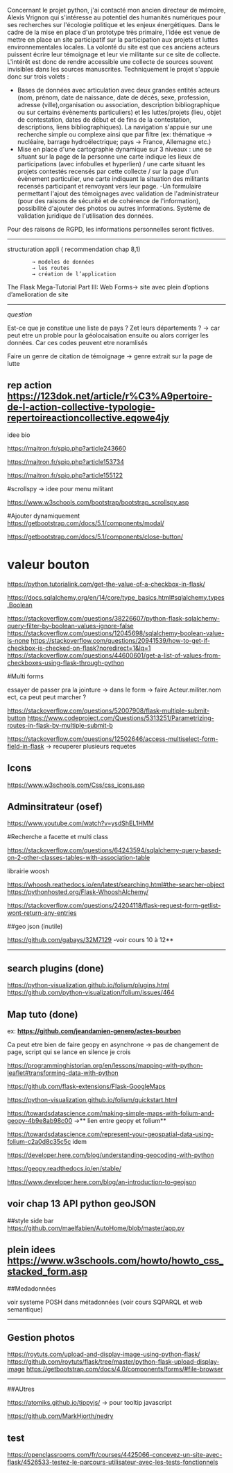 
Concernant le projet python, j'ai contacté mon ancien directeur de mémoire, Alexis Vrignon qui s'intéresse au potentiel des humanités numériques pour ses recherches sur l'écologie politique et les enjeux énergétiques. Dans le cadre de la mise en place d'un prototype très primaire, l'idée est venue de mettre en place un site participatif sur la participation aux projets et luttes environnementales locales. La volonté du site est que ces anciens acteurs puissent écrire leur témoignage et leur vie militante sur ce site de collecte. L'intérêt est donc de rendre accessible une collecte de sources souvent invisibles dans les sources manuscrites. Techniquement le projet s'appuie donc sur trois volets :

- Bases de données avec articulation avec deux grandes entités acteurs (nom, prénom, date de naissance, date de décès, sexe, profession, adresse (ville),organisation ou association, description bibliographique ou sur certains évènements particuliers) et les luttes/projets (lieu, objet de contestation, dates de début et de fins de la contestation, descriptions, liens bibliographiques). La navigation s'appuie sur une recherche simple ou complexe ainsi que par filtre (ex: thématique -> nucléaire, barrage hydroélectrique; pays -> France, Allemagne etc.)
- Mise en place d'une cartographie dynamique sur 3 niveaux : une se situant sur la page de la personne une carte indique les lieux de participations (avec infobulles et hyperlien) / une carte situant les projets contestés recensés par cette collecte / sur la page d'un évènement particulier, une carte indiquant la situation des militants recensés participant et renvoyant vers leur page.
-Un formulaire permettant l'ajout des témoignages avec validation de l'administrateur (pour des raisons de sécurité et de cohérence de l'information), possibilité d'ajouter des photos ou autres informations. Système de validation juridique de l'utilisation des données.

Pour des raisons de RGPD, les informations personnelles seront fictives.




--------------------------------------------------------------------------------------------------------------------

structuration appli ( recommendation chap 8,1)

			→ modeles de données
			→ les routes
			→ création de l’application

The Flask Mega-Tutorial Part III: Web Forms→ site avec plein d’options d’amelioration de site


---

*question*

Est-ce que je constitue une liste de pays ? Zet leurs départements ? → car peut etre un proble pour la géolocaisation ensuite ou alors corriger les données. Car ces codes peuvent etre noramlisés


Faire un genre de citation de témoignage → genre extrait sur la page de lutte


rep action https://123dok.net/article/r%C3%A9pertoire-de-l-action-collective-typologie-repertoireactioncollective.eqowe4jy
---


idee bio 

https://maitron.fr/spip.php?article243660

https://maitron.fr/spip.php?article153734

https://maitron.fr/spip.php?article155122

#scrollspy -> idee pour menu militant

https://www.w3schools.com/bootstrap/bootstrap_scrollspy.asp

#Ajouter dynamiquement
https://getbootstrap.com/docs/5.1/components/modal/

https://getbootstrap.com/docs/5.1/components/close-button/

# valeur bouton
https://python.tutorialink.com/get-the-value-of-a-checkbox-in-flask/


https://docs.sqlalchemy.org/en/14/core/type_basics.html#sqlalchemy.types.Boolean

https://stackoverflow.com/questions/38226607/python-flask-sqlalchemy-query-filter-by-boolean-values-ignore-false
https://stackoverflow.com/questions/12045698/sqlalchemy-boolean-value-is-none
https://stackoverflow.com/questions/20941539/how-to-get-if-checkbox-is-checked-on-flask?noredirect=1&lq=1
https://stackoverflow.com/questions/44600601/get-a-list-of-values-from-checkboxes-using-flask-through-python

#Multi forms

essayer de passer pra la jointure -> dans le form -> faire Acteur.militer.nom ect, ca peut peut marcher ?


https://stackoverflow.com/questions/52007908/flask-multiple-submit-button
https://www.codeproject.com/Questions/5313251/Parametrizing-routes-in-flask-by-multiple-submit-b


https://stackoverflow.com/questions/12502646/access-multiselect-form-field-in-flask -> recuperer plusieurs requetes





## Icons
https://www.w3schools.com/Css/css_icons.asp


## Adminsitrateur (osef)

https://www.youtube.com/watch?v=ysdShEL1HMM


#Recherche a facette et multi class

https://stackoverflow.com/questions/64243594/sqlalchemy-query-based-on-2-other-classes-tables-with-association-table

librairie woosh

https://whoosh.reathedocs.io/en/latest/searching.html#the-searcher-object
https://pythonhosted.org/Flask-WhooshAlchemy/

https://stackoverflow.com/questions/24204118/flask-request-form-getlist-wont-return-any-entries


##geo json (inutile)

https://github.com/gabays/32M7129 -voir cours 10 à 12**

---

## search plugins (done)
https://python-visualization.github.io/folium/plugins.html
https://github.com/python-visualization/folium/issues/464

## Map tuto (done)


ex: **https://github.com/jeandamien-genero/actes-bourbon**


Ca peut etre bien de faire geopy en asynchrone -> pas de changement de page, script qui se lance en silence je crois

https://programminghistorian.org/en/lessons/mapping-with-python-leaflet#transforming-data-with-python


https://github.com/flask-extensions/Flask-GoogleMaps

https://python-visualization.github.io/folium/quickstart.html

https://towardsdatascience.com/making-simple-maps-with-folium-and-geopy-4b9e8ab98c00  ->** lien entre geopy et folium**

https://towardsdatascience.com/represent-your-geospatial-data-using-folium-c2a0d8c35c5c    idem


https://developer.here.com/blog/understanding-geocoding-with-python

https://geopy.readthedocs.io/en/stable/

https://www.developer.here.com/blog/an-introduction-to-geojson

voir chap 13 API python
geoJSON
---
##style side bar
https://github.com/maelfabien/AutoHome/blob/master/app.py


plein idees
https://www.w3schools.com/howto/howto_css_stacked_form.asp
---
##Medadonnées 

voir systeme POSH dans métadonnées  (voir cours SQPARQL et web semantique)

---
## Gestion photos

https://roytuts.com/upload-and-display-image-using-python-flask/
https://github.com/roytuts/flask/tree/master/python-flask-upload-display-image
https://getbootstrap.com/docs/4.0/components/forms/#file-browser

---
##AUtres

https://atomiks.github.io/tippyjs/   -> pour tooltip javascript

https://github.com/MarkHjorth/nedry

## test

https://openclassrooms.com/fr/courses/4425066-concevez-un-site-avec-flask/4526533-testez-le-parcours-utilisateur-avec-les-tests-fonctionnels